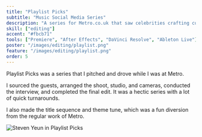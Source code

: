 ```yaml
---
title: "Playlist Picks"
subtitle: "Music Social Media Series"
description: "A series for Metro.co.uk that saw celebrities crafting custom playlists"
skill: ["editing"]
accent: "#fbcb71"
tools: ["Premiere", "After Effects", "DaVinci Resolve", "Ableton Live"]
poster: "/images/editing/playlist.png"
feature: "/images/editing/playlist.png"
order: 5
---
```


Playlist Picks was a series that I pitched and drove while I was at Metro.

I sourced the guests, arranged the shoot, studio, and cameras, conducted the interview, and completed the final edit. It was a hectic series with a lot of quick turnarounds.

I also made the title sequence and theme tune, which was a fun diversion from the regular work of Metro.

<img alt='Steven Yeun in Playlist Picks' src="../images/editing/play2.jpg">
